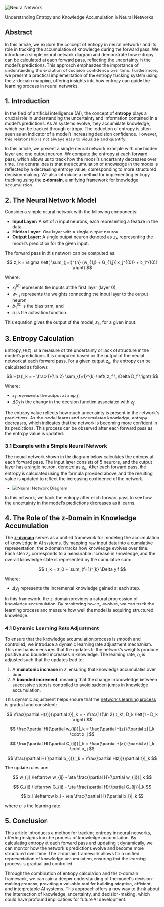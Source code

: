 ![Neural Network](./images/neural-network.png "enter image title here")

Understanding Entropy and Knowledge Accumulation in Neural Networks

## Abstract

In this article, we explore the concept of entropy in neural networks and its role in tracking the accumulation of knowledge during the forward pass. We introduce a simple neural network diagram and demonstrate how entropy can be calculated at each forward pass, reflecting the uncertainty in the model’s predictions. This approach emphasizes the importance of understanding the evolution of decision confidence over time. Furthermore, we present a practical implementation of the entropy tracking system using the z-domain mapping, offering insights into how entropy can guide the learning process in neural networks.



## 1. Introduction

In the field of artificial intelligence (AI), the concept of **entropy** plays a crucial role in understanding the uncertainty and information contained in a model’s predictions. As AI systems evolve, they accumulate knowledge, which can be tracked through entropy. The reduction of entropy is often seen as an indicator of a model’s increasing decision confidence. However, this relationship is not always easy to visualize and quantify.

In this article, we present a simple neural network example with one hidden layer and one output neuron. We compute the entropy at each forward pass, which allows us to track how the model’s uncertainty decreases over time. The central idea is that the accumulation of knowledge in the model is reflected by a decreasing entropy value, corresponding to more structured decision-making. We also introduce a method for implementing entropy tracking using the **z-domain**, a unifying framework for knowledge accumulation.



## 2. The Neural Network Model

Consider a simple neural network with the following components:

- **Input Layer:** A set of $n$ input neurons, each representing a feature in the data.
- **Hidden Layer:** One layer with a single output neuron.
- **Output Layer:** A single output neuron denoted as $z_k$, representing the model’s prediction for the given input.

The forward pass in this network can be computed as:

$$
z_k = \sigma \left( \sum_{j=1}^{n} (w_{1,j} + G_{1,j}) x_j^{(0)} + b_1^{(0)} \right)
$$

Where:

- $x_j^{(0)}$ represents the inputs at the first layer (layer 0),
- $w_{1,j}$ represents the weights connecting the input layer to the output neuron,
- $b_1^{(0)}$ is the bias term, and
- $\sigma$ is the activation function.

This equation gives the output of the model, $z_{k}$, for a given input.



## 3. Entropy Calculation

Entropy, $H(z)$, is a measure of the uncertainty or lack of structure in the model’s predictions. It is computed based on the output of the neural network at each forward pass. For a given output $z_k$, the entropy can be calculated as follows:

$$
H(z)|_k = - \frac{1}{\ln 2} \sum_{f=1}^{k} \left( z_f \, \Delta D_f \right)
$$

Where:

- $z_f$ represents the output at step $f$,
- $\Delta D_f$ is the change in the decision function associated with $z_f$.

The entropy value reflects how much uncertainty is present in the network's predictions. As the model learns and accumulates knowledge, entropy decreases, which indicates that the network is becoming more confident in its predictions. This process can be observed after each forward pass as the entropy value is updated.

### 3.1 Example with a Simple Neural Network

The neural network shown in the diagram below calculates the entropy at each forward pass. The input layer consists of 5 neurons, and the output layer has a single neuron, denoted as $z_k$. After each forward pass, the entropy is calculated using the formula provided above, and the resulting value is updated to reflect the increasing confidence of the network.

- ![Neural Network Diagram](https://blog.quantiota.ai/static/upload/one-neuron.png "enter image title here")

In this network, we track the entropy after each forward pass to see how the uncertainty in the model’s predictions decreases as it learns.



## 4. The Role of the z-Domain in Knowledge Accumulation

The **[z-domain](https://blog.quantiota.ai/page/32/mapping-functions-as-a-key-to-framework-validation-in-cumulative-knowledge-structuring/)** serves as a unified framework for modeling the accumulation of knowledge in AI systems. By mapping raw input data into a cumulative representation, the z-domain tracks how knowledge evolves over time. Each step $z_k$ corresponds to a measurable increase in knowledge, and the overall knowledge state is represented by the cumulative sum:

$$
z_k = z_0 + \sum_{f=1}^{k} \Delta y_f
$$

Where:

- $\Delta y_f$ represents the incremental knowledge gained at each step.

In this framework, the z-domain provides a natural progression of knowledge accumulation. By monitoring how $z_k$ evolves, we can track the learning process and measure how well the model is acquiring structured knowledge.

### 4.1 Dynamic Learning Rate Adjustment

To ensure that the knowledge accumulation process is smooth and controlled, we introduce a dynamic learning rate adjustment mechanism. This mechanism ensures that the updates to the network’s weights produce positive and bounded increases in knowledge. The learning rate, $\eta$, is adjusted such that the updates lead to:

1. A **monotonic increase** in $z$, ensuring that knowledge accumulates over time.
2. A **bounded increment**, meaning that the change in knowledge between successive steps is controlled to avoid sudden jumps in knowledge accumulation.

This dynamic adjustment helps ensure that the [network's learning process](https://blog.quantiota.ai/page/28/optimizing-a-model-using-entropy-a-novel-approach/) is gradual and consistent:


$$
 \frac{\partial H(z)}{\partial z}|_k = - \frac{1}{\ln 2}  z_k\, D_k \left(1 - D_k \right)
$$

$$
\frac{\partial H}{\partial w_{ij}}|_k = \frac{\partial H(z)}{\partial z}|_k \cdot x_j
$$

$$
\frac{\partial H}{\partial G_{ij}}|_k = \frac{\partial H(z)}{\partial z}|_k \cdot x_j
$$

$$
\frac{\partial H}{\partial b_{i}}|_k = \frac{\partial H(z)}{\partial z}|_k 
$$


The update rules are:

$$
w_{ij} \leftarrow w_{ij} - \eta \frac{\partial H}{\partial w_{ij}}|_k
$$

$$
G_{ij} \leftarrow G_{ij} - \eta \frac{\partial H}{\partial G_{ij}}|_k
$$

$$
b_i \leftarrow b_i - \eta \frac{\partial H}{\partial b_i}|_k
$$

where  $\eta$ is the learning rate.



## 5. Conclusion

This article introduces a method for tracking entropy in neural networks, offering insights into the process of knowledge accumulation. By calculating entropy at each forward pass and updating it dynamically, we can monitor how the network's predictions evolve and become more structured over time. The z-domain framework allows for a unified representation of knowledge accumulation, ensuring that the learning process is gradual and controlled.

Through the combination of entropy calculation and the z-domain framework, we can gain a deeper understanding of the model's decision-making process, providing a valuable tool for building adaptive, efficient, and interpretable AI systems. This approach offers a new way to think about the intersection of knowledge, uncertainty, and decision-making, which could have profound implications for future AI development.



